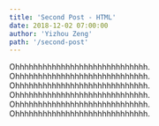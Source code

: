 ```yaml
---
title: 'Second Post - HTML'
date: 2018-12-02 07:00:00
author: 'Yizhou Zeng'
path: '/second-post'
---
```


Ohhhhhhhhhhhhhhhhhhhhhhhhhhhhh. Ohhhhhhhhhhhhhhhhhhhhhhhhhhhhh. Ohhhhhhhhhhhhhhhhhhhhhhhhhhhhh. Ohhhhhhhhhhhhhhhhhhhhhhhhhhhhh. Ohhhhhhhhhhhhhhhhhhhhhhhhhhhhh. Ohhhhhhhhhhhhhhhhhhhhhhhhhhhhh.
